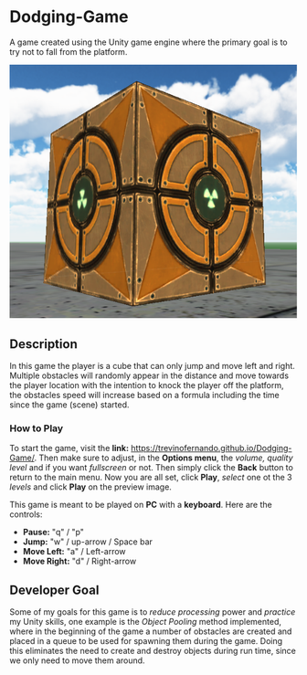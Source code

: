 # Dodging-Game
A game created using the Unity game engine where the primary goal is to try not to fall from the platform.

![alt text](https://raw.githubusercontent.com/trevinofernando/Dodging-Game/master/New%20Unity%20Project/Assets/Imports/Imgs/DodgingGameIcon.png)

## Description

In this game the player is a cube that can only jump and move left and right. Multiple obstacles will randomly appear in the distance and move towards the player location with the intention to knock the player off the platform, the obstacles speed will increase based on a formula including the time since the game (scene) started.

### How to Play

To start the game, visit the **link:** https://trevinofernando.github.io/Dodging-Game/. Then make sure to adjust, in the **Options menu**, the *volume, quality level* and if you want *fullscreen* or not. Then simply click the **Back** button to return to the main menu. Now you are all set, click **Play**, *select* one ot the 3 *levels* and click **Play** on the preview image.

This game is meant to be played on **PC** with a **keyboard**. Here are the controls:
* **Pause:** "q" / "p"
* **Jump:** "w" / up-arrow / Space bar
* **Move Left:** "a" / Left-arrow
* **Move Right:** "d" / Right-arrow

## Developer Goal

Some of my goals for this game is to *reduce processing* power and *practice* my Unity skills, one example is the *Object Pooling* method implemented, where in the beginning of the game a number of obstacles are created and placed in a queue to be used for spawning them during the game. Doing this eliminates the need to create and destroy objects during run time, since we only need to move them around. 

